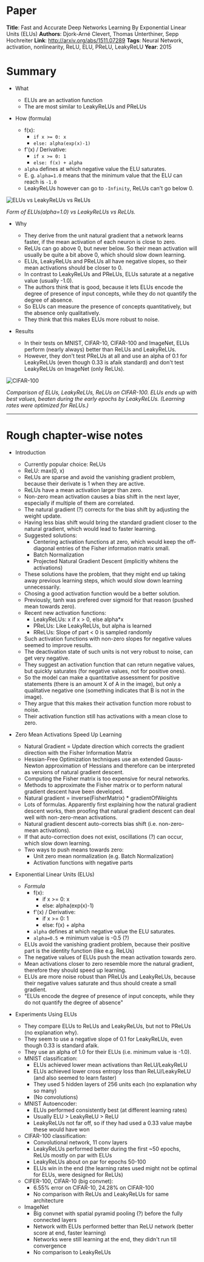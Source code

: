 # Paper

**Title**: Fast and Accurate Deep Networks Learning By Exponential Linear Units (ELUs)
**Authors**: Djork-Arné Clevert, Thomas Unterthiner, Sepp Hochreiter
**Link**: http://arxiv.org/abs/1511.07289
**Tags**: Neural Network, activation, nonlinearity, ReLU, ELU, PReLU, LeakyReLU
**Year**: 2015

# Summary

* What
  * ELUs are an activation function
  * The are most similar to LeakyReLUs and PReLUs

* How (formula)
  * f(x):
    * `if x >= 0: x`
    * `else: alpha(exp(x)-1)`
  * f'(x) / Derivative:
    * `if x >= 0: 1`
    * `else: f(x) + alpha`
  * `alpha` defines at which negative value the ELU saturates.
  * E. g. `alpha=1.0` means that the minimum value that the ELU can reach is `-1.0`
  * LeakyReLUs however can go to `-Infinity`, ReLUs can't go below 0.

![ELUs vs LeakyReLUs vs ReLUs](images/ELUs__slopes.png?raw=true "ELUs vs LeakyReLUs vs ReLUs")

*Form of ELUs(alpha=1.0) vs LeakyReLUs vs ReLUs.*


* Why
  * They derive from the unit natural gradient that a network learns faster, if the mean activation of each neuron is close to zero.
  * ReLUs can go above 0, but never below. So their mean activation will usually be quite a bit above 0, which should slow down learning.
  * ELUs, LeakyReLUs and PReLUs all have negative slopes, so their mean activations should be closer to 0.
  * In contrast to LeakyReLUs and PReLUs, ELUs saturate at a negative value (usually -1.0).
  * The authors think that is good, because it lets ELUs encode the degree of presence of input concepts, while they do not quantify the degree of absence.
  * So ELUs can measure the presence of concepts quantitatively, but the absence only qualitatively.
  * They think that this makes ELUs more robust to noise.

* Results
  * In their tests on MNIST, CIFAR-10, CIFAR-100 and ImageNet, ELUs perform (nearly always) better than ReLUs and LeakyReLUs.
  * However, they don't test PReLUs at all and use an alpha of 0.1 for LeakyReLUs (even though 0.33 is afaik standard) and don't test LeakyReLUs on ImageNet (only ReLUs).

![CIFAR-100](images/ELUs__cifar100.png?raw=true "CIFAR-100")

*Comparison of ELUs, LeakyReLUs, ReLUs on CIFAR-100. ELUs ends up with best values, beaten during the early epochs by LeakyReLUs. (Learning rates were optimized for ReLUs.)*

-------------------------

# Rough chapter-wise notes

* Introduction
  * Currently popular choice: ReLUs
  * ReLU: max(0, x)
  * ReLUs are sparse and avoid the vanishing gradient problem, because their derivate is 1 when they are active.
  * ReLUs have a mean activation larger than zero.
  * Non-zero mean activation causes a bias shift in the next layer, especially if multiple of them are correlated.
  * The natural gradient (?) corrects for the bias shift by adjusting the weight update.
  * Having less bias shift would bring the standard gradient closer to the natural gradient, which would lead to faster learning.
  * Suggested solutions:
    * Centering activation functions at zero, which would keep the off-diagonal entries of the Fisher information matrix small.
    * Batch Normalization
    * Projected Natural Gradient Descent (implicitly whitens the activations)
  * These solutions have the problem, that they might end up taking away previous learning steps, which would slow down learning unnecessarily.
  * Chosing a good activation function would be a better solution.
  * Previously, tanh was prefered over sigmoid for that reason (pushed mean towards zero).
  * Recent new activation functions:
    * LeakyReLUs: x if x > 0, else alpha*x
    * PReLUs: Like LeakyReLUs, but alpha is learned
    * RReLUs: Slope of part < 0 is sampled randomly
  * Such activation functions with non-zero slopes for negative values seemed to improve results.
  * The deactivation state of such units is not very robust to noise, can get very negative.
  * They suggest an activation function that can return negative values, but quickly saturates (for negative values, not for positive ones).
  * So the model can make a quantitative assessment for positive statements (there is an amount X of A in the image), but only a qualitative negative one (something indicates that B is not in the image).
  * They argue that this makes their activation function more robust to noise.
  * Their activation function still has activations with a mean close to zero.

* Zero Mean Activations Speed Up Learning
  * Natural Gradient = Update direction which corrects the gradient direction with the Fisher Information Matrix
  * Hessian-Free Optimization techniques use an extended Gauss-Newton approximation of Hessians and therefore can be interpreted as versions of natural gradient descent.
  * Computing the Fisher matrix is too expensive for neural networks.
  * Methods to approximate the Fisher matrix or to perform natural gradient descent have been developed.
  * Natural gradient = inverse(FisherMatrix) * gradientOfWeights
  * Lots of formulas. Apparently first explaining how the natural gradient descent works, then proofing that natural gradient descent can deal well with non-zero-mean activations.
  * Natural gradient descent auto-corrects bias shift (i.e. non-zero-mean activations).
  * If that auto-correction does not exist, oscillations (?) can occur, which slow down learning.
  * Two ways to push means towards zero:
    * Unit zero mean normalization (e.g. Batch Normalization)
    * Activation functions with negative parts

* Exponential Linear Units (ELUs)
  * *Formula*
    * f(x):
      * if x >= 0: x
      * else: alpha(exp(x)-1)
    * f'(x) / Derivative:
      * if x >= 0: 1
      * else: f(x) + alpha
    * `alpha` defines at which negative value the ELU saturates.
    * `alpha=0.5` => minimum value is -0.5 (?)
  * ELUs avoid the vanishing gradient problem, because their positive part is the identity function (like e.g. ReLUs)
  * The negative values of ELUs push the mean activation towards zero.
  * Mean activations closer to zero resemble more the natural gradient, therefore they should speed up learning.
  * ELUs are more noise robust than PReLUs and LeakyReLUs, because their negative values saturate and thus should create a small gradient.
  * "ELUs encode the degree of presence of input concepts, while they do not quantify the degree of absence"

* Experiments Using ELUs
  * They compare ELUs to ReLUs and LeakyReLUs, but not to PReLUs (no explanation why).
  * They seem to use a negative slope of 0.1 for LeakyReLUs, even though 0.33 is standard afaik.
  * They use an alpha of 1.0 for their ELUs (i.e. minimum value is -1.0).
  * MNIST classification:
    * ELUs achieved lower mean activations than ReLU/LeakyReLU
    * ELUs achieved lower cross entropy loss than ReLU/LeakyReLU (and also seemed to learn faster)
    * They used 5 hidden layers of 256 units each (no explanation why so many)
    * (No convolutions)
  * MNIST Autoencoder:
    * ELUs performed consistently best (at different learning rates)
    * Usually ELU > LeakyReLU > ReLU
    * LeakyReLUs not far off, so if they had used a 0.33 value maybe these would have won
  * CIFAR-100 classification:
    * Convolutional network, 11 conv layers
    * LeakyReLUs performed better during the first ~50 epochs, ReLUs mostly on par with ELUs
    * LeakyReLUs about on par for epochs 50-100
    * ELUs win in the end (the learning rates used might not be optimal for ELUs, were designed for ReLUs)
  * CIFER-100, CIFAR-10 (big convnet):
    * 6.55% error on CIFAR-10, 24.28% on CIFAR-100
    * No comparison with ReLUs and LeakyReLUs for same architecture
  * ImageNet
    * Big convnet with spatial pyramid pooling (?) before the fully connected layers
    * Network with ELUs performed better than ReLU network (better score at end, faster learning)
    * Networks were still learning at the end, they didn't run till convergence
    * No comparison to LeakyReLUs
  
